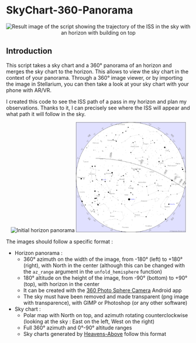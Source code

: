# SkyChart-360-Panorama

<p align="center"><img src="Images/Sky trace.png" alt="Result image of the script showing the trajectory of the ISS in the sky with an horizon with building on top" width="800" height="auto"></p>

## Introduction

This script takes a sky chart and a 360° panorama of an horizon and merges the sky chart to the horizon. This allows to view the sky chart in the context of your panorama. Through a 360° image viewer, or by importing the image in Stellarium, you can then take a look at your sky chart with your phone with AR/VR.

I created this code to see the ISS path of a pass in my horizon and plan my observations. Thanks to it, I can precisely see where the ISS will appear and what path it will follow in the sky.

<p align="center">
    <img src="Images/Panorama.png" alt="Initial horizon panorama" width="auto" height="300">
    <img src="Images/HeavensAbove.png" alt="Initial sky chart from HeavensAbove" width="auto" height="300">
</p>

The images should follow a specific format :
* Horizon panorama : 
    - 360° azimuth on the width of the image, from -180° (left) to +180° (right), with North in the center (although this can be changed with the `az_range` argument in the `unfold_hemisphere` function)
    - 180° altitude on the height of the image, from -90° (bottom) to +90° (top), with horizon in the center
    - It can be created with the [360 Photo Sphere Camera](https://play.google.com/store/apps/details?id=com.foxpoi.panorama&hl=en_US) Android app
    - The sky must have been removed and made transparent (png image with transparence), with GIMP or Photoshop (or any other software)
* Sky chart :
    - Polar map with North on top, and azimuth rotating counterclockwise (looking at the sky : East on the left, West on the right)
    - Full 360° azimuth and 0°-90° altitude ranges
    - Sky charts generated by [Heavens-Above](https://heavens-above.com) follow this format
